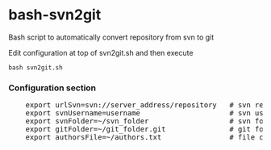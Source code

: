 # bash-svn2git
Bash script to automatically convert repository from svn to git

Edit configuration at top of svn2git.sh and then execute

    bash svn2git.sh

### Configuration section
<pre>
	export urlSvn=svn://server_address/repository	# svn repository url
	export svnUsername=username						# svn username
	export svnFolder=~/svn_folder					# svn folder name, used for checkout
	export gitFolder=~/git_folder.git				# git folder name, used to create then convereted repository
	export authorsFile=~/authors.txt				# file containing a list of author, can be created from script
</pre>
